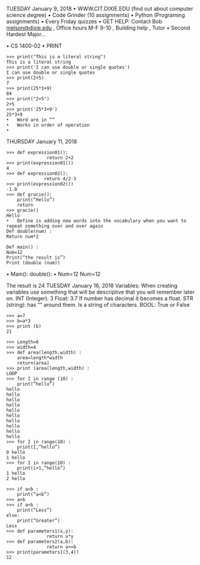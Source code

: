 TUESDAY January 9, 2018
•	WWW.CIT.DIXIE.EDU (find out about computer science degree)
•	Code Grinder (10 assignments)
•	Python (Programing assignments)
•	Every Friday quizzes
•	GET HELP: Contact Bob nielson@dixie.edu , Office hours M-F 9-10 , Building help , Tutor
•	Second Hardest Major…

•	CS 1400-02
•	PRINT
```
>>> print("This is a literal string")
This is a literal string
>>> print('I can use double or single quotes')
I can use double or single quotes
>>> print(2+5)
7
>>> print(25*3+9)
84
>>> print("2+5")
2+5
>>> print('25*3+9')
25*3+9
•	Word are in “”
•	Works in order of operation
•
```

THURSDAY January 11, 2018
```
>>> def expression01():
               return 2+2
>>> print(expression01())
4
>>> def expression02():
              return 4/2-3
>>> print(expression02())
-1.0
>>> def gracie():
	print(“Hello”)
	return
>>> gracie()
Hello
•	Define is adding new words into the vocabulary when you want to repeat something over and over again
Def double(num) :
Return num*2

Def main() :
Num=12
Print(“the result is”)
Print (double (num))
```

•	Main():			double():
•	Num=12			Num=12

The result is
24
TUESDAY January 16, 2018
Variables: When creating variables use something that will be descriptive that you will remember later on.
INT (Integer): 3
Float: 3.7 If number has decimal it becomes a float.
STR (string): has “” around them. Is a string of characters.
BOOL: True or False
```
>>> a=7
>>> b=a*3
>>> print (b)
21

>>> Length=6
>>> width=4
>>> def area(length,width) :
	area=length*width
	return(area)
>>> print (area(length,width) :
LOOP
>>> for I in range (10) :
	print(“hello”)
hello
hello
hello
hello
hello
hello
hello
hello
hello
hello
>>> for I in range(10) :
	print(I,”hello”)
0 hello
1 hello
>>> for I in range(10) :
	print(i+1,”hello”)
1 hello
2 hello

>>> if a<b :
	print(“a<b”)
>>> a>b
>>> if a<b :
	print(“Less”)
else:
	print(“Greater”)
Less
>>> def parameters1(x,y):
               return x*y
>>> def parameters2(a,b):
               return a>=b
>>> print(parameters1(3,4))
12
```
